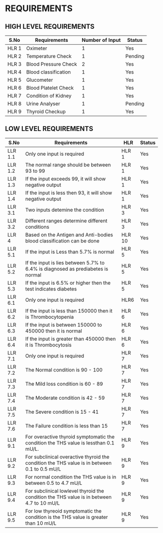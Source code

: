 # REQUIREMENTS

## HIGH LEVEL REQUIREMENTS

|S.No| Requirements|Number of Input| Status|
|----|-------------|---------------|-------|
|HLR 1|Oximeter|1|Yes|
|HLR 2|Temperature Check|1|Pending|
|HLR 3|Blood Pressure Check|2|Yes|
|HLR 4|Blood classification|1|Yes|
|HLR 5|Glucometer|1|Yes|
|HLR 6|Blood Platelet Check|1|Yes|
|HLR 7|Condition of Kidney|1|Yes|
|HLR 8|Urine Analyser|1|Pending|
|HLR 9|Thyroid Checkup|1|Yes|

 
 
 
 ## LOW LEVEL REQUIREMENTS
 
 |S.No| Requirements|HLR| Status|
 |----|-------------|---|-------|
 |LLR 1.1 |Only one input is required|HLR 1|Yes|
 |LLR 1.2 |The normal range should be between 93 to 99|HLR 1|Yes|
 |LLR 1.3|If the input exceeds 99, it will show negative output|HLR 1|Yes|
 |LLR 1.4|If the input is less then 93, it will show negative output|HLR 1|Yes|
 |LLR 3.1|Two inputs detemine the condition|HLR 3|Yes|
 |LLR 3.2|Different ranges determine different conditions|HLR 3|Yes|
 |LLR 4|Based on the Antigen and Anti-bodies blood classification can be done|HLR 10|Yes|
 |LLR 5.1|If the input is Less than 5.7% is normal|HLR 5|Yes|
 |LLR 5.2|If the input is lies between 5.7% to 6.4% is diagnosed as prediabetes is normal|HLR 5|Yes|
 |LLR 5.3|If the input is 6.5% or higher then the test indicates diabetes|HLR 5|Yes|
 |LLR 6.1|Only one input is required|HLR6|Yes|
 |LLR 6.2| If the input is less than 150000 then it is Thrombocytopenia|HLR 6|Yes|
 |LLR 6.3| If the input is between 150000 to 450000 then it is normal|HLR 6|Yes|
 |LLR 6.4| If the input is greater than 450000 then it is Thrombocytosis|HLR 6|Yes|
 |LLR 7.1|Only one input is required|HLR 7|Yes|
 |LLR 7.2|The Normal condition is 90 - 100 |HLR 7|Yes|
 |LLR 7.3|The Mild loss condition is 60 - 89 |HLR 7|Yes|
 |LLR 7.4|The Moderate condition is 42 - 59 |HLR 7|Yes|
 |LLR 7.5|The Severe condition is 15 - 41 |HLR 7|Yes|
 |LLR 7.6|The Failure condition is less than 15 |HLR 7|Yes| 
 |LLR 9.1|For overactive thyroid symptomatic the condition the THS value is lessthan 0.1 mU/L.|HLR 9|Yes|
 |LLR 9.2|For subclinical overactive thyroid the condition the THS value is in between 0.1 to 0.5 mU/L|HLR 9|Yes|
 |LLR 9.3|For normal condition the THS value is in between 0.5 to 4.7 mU/L|HLR 9|Yes|
 |LLR 9.4|For subclinical lowlevel thyroid the condition the THS value is in between 4.7 to 10 mU/L|HLR 9|Yes|
 |LLR 9.5|For low thyreoid symptomatic the condition is the THS value is greater than 10 mU/L|HLR 9|Yes|
